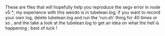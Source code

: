 These are files that will hopefully help you reproduce the segv error in node v5.*; my experience with this weirdo is in lubelean.log; if you want to record your own log, delete lubelean.log and run the 'run.sh' thing for 40 times or so , and the take a look at the lubelean.log to get an idea on what the hell is happening ; best of luck ! 
